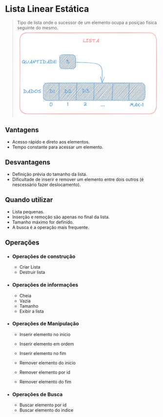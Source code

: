 # Lista Linear Estática
> Tipo de lista onde o sucessor de um elemento ocupa 
a posiçao física seguinte do mesmo.
<img src="../../doc_images/lista_linear_estatica.png"></img>

## Vantagens
- Acesso rápido e direto aos elementos.
- Tempo constante para acessar um elemento.

## Desvantagens
- Definição prévia do tamanho da lista.
- Dificultade de inserir e remover um elemento entre dois outros (é nescessário fazer deslocamento).

## Quando utilizar 
- Lista pequenas.
- Inserção e remoção são apenas no final da lista.
- Tamanho máximo for definido.
- A busca é a operação mais frequente.

## Operações 

- ### Operações de construção
    - Criar Lista
    - Destruir lista

- ### Operações de informações
    - Cheia
    - Vazia
    - Tamanho
    - Exibir a lista

- ### Operações de Manipulação
    - Inserir elemento no inicio
    - Inserir elemento em ordem 
    - Inserir elemento no fim

    - Remover elemento do inicio
    - Remover elemento por id
    - Remover elemento do fim

- ### Operações de Busca
    - Buscar elemento por id
    - Buscar elemento do indice
